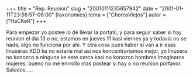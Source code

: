 +++
title = "Rep. Reunion"
slug = "20010111235657942"
date = "2001-01-11T23:56:57-06:00"
[taxonomies]
tema = ["ChorosViejos"]
autor = ["HaCKeR"]
+++

Para empezar yo postee lo de llevar la portatil, y para seguir saber si
hay reunion el dia 13 o no, estamos en jueves 11 kasi viernes ya y
todavia no se nada, algo no funciona por ahi. Y otra cosa pues haber si
van a ir esas linuxeras XDD ke no estaria mal asi nos koncentrariamos
mejor, yo linuxera no konozco a ninguna ke este cerca kasi no konozco
hombres imaginaros mujeres, bueno no me enrrollo mas postear si hay o no
reunion porfavor. Saludos.....

